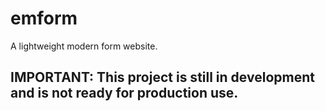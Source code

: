# emform
A lightweight modern form website.

## IMPORTANT: This project is still in development and is not ready for production use.